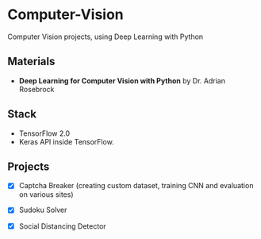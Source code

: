 # Computer-Vision

Computer Vision projects, using Deep Learning with Python

## Materials
- **Deep Learning for Computer Vision with Python** by Dr. Adrian Rosebrock

## Stack

- TensorFlow 2.0 
- Keras API inside TensorFlow.

## Projects

- [x] Captcha Breaker (creating custom dataset, training CNN and evaluation on various sites)
- [x] Sudoku Solver 
- [x] Social Distancing Detector


